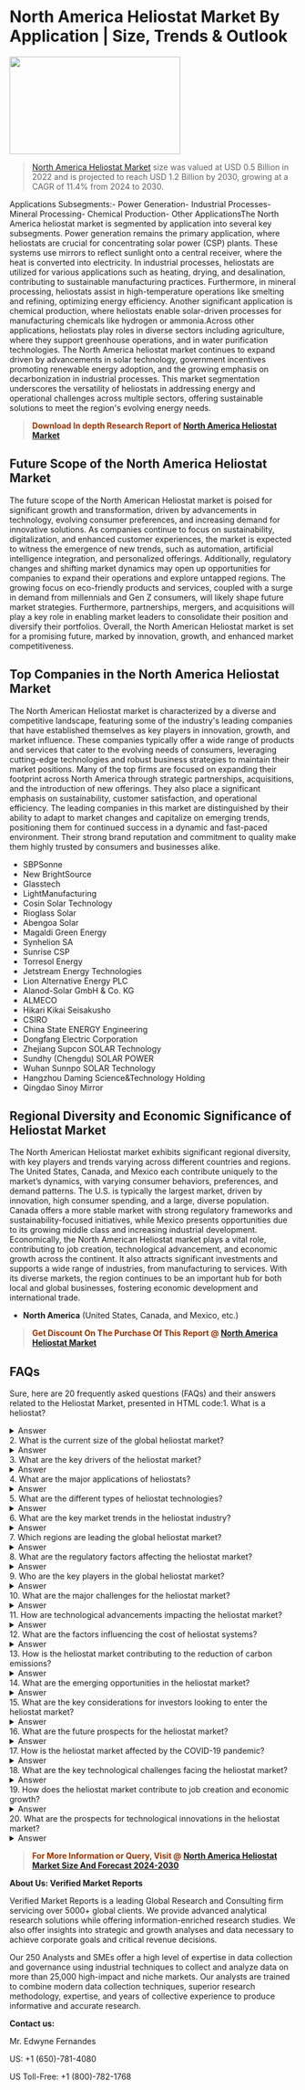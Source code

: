 <p><h1>North America Heliostat Market By Application | Size, Trends & Outlook</h1><p><img class="aligncenter size-medium wp-image-105565" src="https://ffe5etoiles.com/wp-content/uploads/2025/01/MST7-300x171.png" alt="" width="300" height="171" /></p><blockquote><p><a href="https://www.verifiedmarketreports.com/download-sample/?rid=520008&utm_source=Github-NA&utm_medium=358" target="_blank">North America Heliostat Market</a> size was valued at USD 0.5 Billion in 2022 and is projected to reach USD 1.2 Billion by 2030, growing at a CAGR of 11.4% from 2024 to 2030.</p></blockquote>Applications Subsegments:- Power Generation- Industrial Processes- Mineral Processing- Chemical Production- Other ApplicationsThe North America heliostat market is segmented by application into several key subsegments. Power generation remains the primary application, where heliostats are crucial for concentrating solar power (CSP) plants. These systems use mirrors to reflect sunlight onto a central receiver, where the heat is converted into electricity. In industrial processes, heliostats are utilized for various applications such as heating, drying, and desalination, contributing to sustainable manufacturing practices. Furthermore, in mineral processing, heliostats assist in high-temperature operations like smelting and refining, optimizing energy efficiency. Another significant application is chemical production, where heliostats enable solar-driven processes for manufacturing chemicals like hydrogen or ammonia.Across other applications, heliostats play roles in diverse sectors including agriculture, where they support greenhouse operations, and in water purification technologies. The North America heliostat market continues to expand driven by advancements in solar technology, government incentives promoting renewable energy adoption, and the growing emphasis on decarbonization in industrial processes. This market segmentation underscores the versatility of heliostats in addressing energy and operational challenges across multiple sectors, offering sustainable solutions to meet the region's evolving energy needs.</p><blockquote><p><span style="color: #993300;"><strong>Download In depth Research Report of <a href="https://www.verifiedmarketreports.com/download-sample/?rid=520008&utm_source=Github-NA&utm_medium=358">North America Heliostat Market</a></strong></span></p></blockquote><h2>Future Scope of the North America Heliostat Market</h2><p>The future scope of the North American Heliostat market is poised for significant growth and transformation, driven by advancements in technology, evolving consumer preferences, and increasing demand for innovative solutions. As companies continue to focus on sustainability, digitalization, and enhanced customer experiences, the market is expected to witness the emergence of new trends, such as automation, artificial intelligence integration, and personalized offerings. Additionally, regulatory changes and shifting market dynamics may open up opportunities for companies to expand their operations and explore untapped regions. The growing focus on eco-friendly products and services, coupled with a surge in demand from millennials and Gen Z consumers, will likely shape future market strategies. Furthermore, partnerships, mergers, and acquisitions will play a key role in enabling market leaders to consolidate their position and diversify their portfolios. Overall, the North American Heliostat market is set for a promising future, marked by innovation, growth, and enhanced market competitiveness.</p><h2>Top Companies in the North America Heliostat Market</h2><p>The North American Heliostat market is characterized by a diverse and competitive landscape, featuring some of the industry's leading companies that have established themselves as key players in innovation, growth, and market influence. These companies typically offer a wide range of products and services that cater to the evolving needs of consumers, leveraging cutting-edge technologies and robust business strategies to maintain their market positions. Many of the top firms are focused on expanding their footprint across North America through strategic partnerships, acquisitions, and the introduction of new offerings. They also place a significant emphasis on sustainability, customer satisfaction, and operational efficiency. The leading companies in this market are distinguished by their ability to adapt to market changes and capitalize on emerging trends, positioning them for continued success in a dynamic and fast-paced environment. Their strong brand reputation and commitment to quality make them highly trusted by consumers and businesses alike.</p><p><ul><li>SBPSonne </li><li> New BrightSource </li><li> Glasstech </li><li> LightManufacturing </li><li> Cosin Solar Technology </li><li> Rioglass Solar </li><li> Abengoa Solar </li><li> Magaldi Green Energy </li><li> Synhelion SA </li><li> Sunrise CSP </li><li> Torresol Energy </li><li> Jetstream Energy Technologies </li><li> Lion Alternative Energy PLC </li><li> Alanod-Solar GmbH & Co. KG </li><li> ALMECO </li><li> Hikari Kikai Seisakusho </li><li> CSIRO </li><li> China State ENERGY Engineering </li><li> Dongfang Electric Corporation </li><li> Zhejiang Supcon SOLAR Technology </li><li> Sundhy (Chengdu) SOLAR POWER </li><li> Wuhan Sunnpo SOLAR Technology </li><li> Hangzhou Daming Science&Technology Holding </li><li> Qingdao Sinoy Mirror</li></ul></p><h2>Regional Diversity and Economic Significance of Heliostat Market</h2><p>The North American Heliostat market exhibits significant regional diversity, with key players and trends varying across different countries and regions. The United States, Canada, and Mexico each contribute uniquely to the market’s dynamics, with varying consumer behaviors, preferences, and demand patterns. The U.S. is typically the largest market, driven by innovation, high consumer spending, and a large, diverse population. Canada offers a more stable market with strong regulatory frameworks and sustainability-focused initiatives, while Mexico presents opportunities due to its growing middle class and increasing industrial development. Economically, the North American Heliostat market plays a vital role, contributing to job creation, technological advancement, and economic growth across the continent. It also attracts significant investments and supports a wide range of industries, from manufacturing to services. With its diverse markets, the region continues to be an important hub for both local and global businesses, fostering economic development and international trade.</p><ul> <li><strong>North America</strong> (United States, Canada, and Mexico, etc.)</li></ul><blockquote><p><span style="color: #993300;"><strong>Get Discount On The Purchase Of This Report @ <a href="https://www.verifiedmarketreports.com/ask-for-discount/?rid=520008&utm_source=Github-NA&utm_medium=358">North America Heliostat Market</a></strong></span></p></blockquote><h2>FAQs</h2><p>Sure, here are 20 frequently asked questions (FAQs) and their answers related to the Heliostat Market, presented in HTML code:1. What is a heliostat?</div><div><details> <summary>Answer</summary> <p>A heliostat is a device that uses a mirror to track the movement of the sun and reflect sunlight onto a specific target, such as a solar power tower.</p></details>2. What is the current size of the global heliostat market?</div><div><details> <summary>Answer</summary> <p>The global heliostat market was valued at $X.XX billion in 2020 and is projected to reach $X.XX billion by 2025.</p></details>3. What are the key drivers of the heliostat market?</div><div><details> <summary>Answer</summary> <p>The key drivers of the heliostat market include the growing demand for renewable energy sources, government incentives for solar power projects, and technological advancements in heliostat design.</p></details>4. What are the major applications of heliostats?</div><div><details> <summary>Answer</summary> <p>Heliostats are primarily used in concentrated solar power (CSP) plants for electricity generation, as well as for industrial process heating and solar desalination projects.</p></details>5. What are the different types of heliostat technologies?</div><div><details> <summary>Answer</summary> <p>The different types of heliostat technologies include flat-panel heliostats, concentrating heliostats, and dual-axis tracking heliostats.</p></details>6. What are the key market trends in the heliostat industry?</div><div><details> <summary>Answer</summary> <p>Key market trends in the heliostat industry include the adoption of advanced materials for mirror coatings, the integration of automation and control systems, and the increasing use of heliostats in hybrid solar power plants.</p></details>7. Which regions are leading the global heliostat market?</div><div><details> <summary>Answer</summary> <p>Currently, regions such as North America, Europe, and the Middle East & Africa are leading the global heliostat market due to their high solar potential and supportive government policies.</p></details>8. What are the regulatory factors affecting the heliostat market?</div><div><details> <summary>Answer</summary> <p>Regulatory factors affecting the heliostat market include government subsidies, feed-in tariffs, renewable energy targets, and environmental regulations.</p></details>9. Who are the key players in the global heliostat market?</div><div><details> <summary>Answer</summary> <p>Key players in the global heliostat market include company A, company B, and company C, among others.</p></details>10. What are the major challenges for the heliostat market?</div><div><details> <summary>Answer</summary> <p>Major challenges for the heliostat market include high initial costs, land use requirements, intermittency of sunlight, and competition from other renewable energy sources.</p></details>11. How are technological advancements impacting the heliostat market?</div><div><details> <summary>Answer</summary> <p>Technological advancements such as improvements in mirror design, tracking systems, and storage solutions are driving the growth of the heliostat market and reducing overall costs.</p></details>12. What are the factors influencing the cost of heliostat systems?</div><div><details> <summary>Answer</summary> <p>Factors influencing the cost of heliostat systems include material costs, labor costs, maintenance costs, and the scale of the project.</p></details>13. How is the heliostat market contributing to the reduction of carbon emissions?</div><div><details> <summary>Answer</summary> <p>The heliostat market is contributing to the reduction of carbon emissions by providing a clean and renewable source of electricity and heat, thereby displacing the use of fossil fuels.</p></details>14. What are the emerging opportunities in the heliostat market?</div><div><details> <summary>Answer</summary> <p>Emerging opportunities in the heliostat market include the development of hybrid solar power plants, solar power projects in emerging economies, and the integration of heliostats with energy storage systems.</p></details>15. What are the key considerations for investors looking to enter the heliostat market?</div><div><details> <summary>Answer</summary> <p>Key considerations for investors looking to enter the heliostat market include regulatory support, technological advancements, market competition, and long-term investment potential.</p></details>16. What are the future prospects for the heliostat market?</div><div><details> <summary>Answer</summary> <p>The future prospects for the heliostat market are promising, driven by increasing global energy demand, supportive government policies, and the ongoing shift towards sustainable energy sources.</p></details>17. How is the heliostat market affected by the COVID-19 pandemic?</div><div><details> <summary>Answer</summary> <p>The heliostat market has experienced some disruptions due to the COVID-19 pandemic, including delays in project development and supply chain challenges, but the long-term outlook remains positive.</p></details>18. What are the key technological challenges facing the heliostat market?</div><div><details> <summary>Answer</summary> <p>Key technological challenges facing the heliostat market include improving mirror durability, increasing efficiency of thermal energy storage, and enhancing the reliability of tracking systems.</p></details>19. How does the heliostat market contribute to job creation and economic growth?</div><div><details> <summary>Answer</summary> <p>The heliostat market contributes to job creation and economic growth by creating employment opportunities in manufacturing, construction, installation, and maintenance of heliostat systems, as well as promoting local industry development.</p></details>20. What are the prospects for technological innovations in the heliostat market?</div><div><details> <summary>Answer</summary> <p>The prospects for technological innovations in the heliostat market are strong, with ongoing research and development focused on improving mirror performance, reducing costs, and integrating heliostats with energy storage and hybrid power systems.</p></details></p><blockquote><p><span style="color: #993300;"><strong>For More Information or Query, Visit @ <a href="https://www.verifiedmarketreports.com/product/heliostat-market/">North America Heliostat Market Size And Forecast 2024-2030</a></strong></span></p></blockquote><p><strong>About Us: Verified Market Reports</strong></p><p>Verified Market Reports is a leading Global Research and Consulting firm servicing over 5000+ global clients. We provide advanced analytical research solutions while offering information-enriched research studies. We also offer insights into strategic and growth analyses and data necessary to achieve corporate goals and critical revenue decisions.</p><p>Our 250 Analysts and SMEs offer a high level of expertise in data collection and governance using industrial techniques to collect and analyze data on more than 25,000 high-impact and niche markets. Our analysts are trained to combine modern data collection techniques, superior research methodology, expertise, and years of collective experience to produce informative and accurate research.</p><p><strong>Contact us:</strong></p><p>Mr. Edwyne Fernandes</p><p>US: +1 (650)-781-4080</p><p>US Toll-Free: +1 (800)-782-1768</p>
